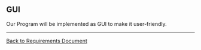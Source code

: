 ## GUI ##

Our Program will be implemented as GUI to make it user-friendly.


---

[Back to Requirements Document](RequirementsDocumentv1.md)